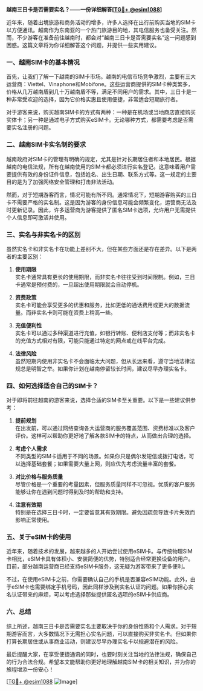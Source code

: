 **越南三日卡是否需要实名？——一份详细解答[[TG💪+ @esim1088](https://t.me/s/esim1088)]**

近年来，随着出境旅游和商务活动的增多，许多人选择在出行前购买当地的SIM卡以方便通讯。越南作为东南亚的一个热门旅游目的地，其电信服务也备受关注。然而，不少游客在准备前往越南时，都会对“越南三日卡是否需要实名”这一问题感到困惑。这篇文章将为你详细解答这个问题，并提供一些实用建议。

### 一、越南SIM卡的基本情况

首先，让我们了解一下越南的SIM卡市场。越南的电信市场竞争激烈，主要有三大运营商：Viettel、Vinaphone和Mobifone。这些运营商提供的SIM卡种类繁多，价格从几万越南盾到几十万越南盾不等，满足不同用户的需求。其中，三日卡是一种非常受欢迎的选择，因为它价格实惠且使用便捷，非常适合短期旅行者。

对于游客来说，购买越南SIM卡的方式有两种：一种是在机场或当地商店直接购买实体卡；另一种是通过电子方式购买eSIM卡。无论哪种方式，都需要考虑是否需要实名注册的问题。

### 二、越南SIM卡实名制的要求

越南政府对SIM卡的管理有明确的规定，尤其是针对长期居住者和本地居民。根据越南的电信法规，所有在越南使用的SIM卡都必须进行实名登记。这意味着用户需要提供有效的身份证件信息，包括姓名、出生日期、联系方式等。这一规定的主要目的是为了加强网络安全管理和打击非法活动。

然而，对于短期游客而言，情况可能有所不同。通常情况下，短期游客购买的三日卡不需要严格的实名制。这是因为游客的身份信息可能会频繁变化，运营商无法及时更新记录。因此，许多运营商为游客提供了匿名SIM卡选项，允许用户无需提供个人信息即可激活并使用。

### 三、实名与非实名卡的区别

虽然实名卡和非实名卡在功能上差别不大，但在某些方面还是存在差异。以下是两者的主要区别：

1. **使用期限**  
   实名卡通常具有更长的使用期限，而非实名卡往往受到时间限制。例如，三日卡通常是预付费的，一旦超出使用期限就会自动停机。

2. **资费政策**  
   实名卡可能会享受更多的优惠和服务，比如更低的通话费用或更大的数据流量。而非实名卡则可能在资费上稍高一些。

3. **充值便利性**  
   实名卡可以通过多种渠道进行充值，如银行转账、便利店支付等；而非实名卡的充值方式相对有限，可能只能通过特定的网点或在线平台完成。

4. **法律风险**  
   虽然短期内使用非实名卡不会面临太大问题，但从长远来看，遵守当地法律法规总是明智之举。如果你计划在越南停留较长时间，建议尽早办理实名卡。

### 四、如何选择适合自己的SIM卡？

对于即将前往越南的游客来说，选择合适的SIM卡至关重要。以下是一些建议供参考：

1. **提前规划**  
   在出发前，可以通过网络查询各大运营商的服务覆盖范围、资费标准以及客户评价。这样可以帮助你更好地了解各款SIM卡的特点，从而做出合理的选择。

2. **考虑个人需求**  
   不同类型的SIM卡适用于不同的场景。如果你只是偶尔发短信或拨打电话，可以选择基础套餐；如果需要大量上网，则应优先考虑流量丰富的套餐。

3. **对比价格与服务质量**  
   尽管价格是一个重要的考量因素，但服务质量同样不可忽视。优质的客户服务能够让你在遇到问题时得到及时的帮助和支持。

4. **注意有效期**  
   特别是在选择三日卡时，一定要留意其有效期限。避免因疏忽导致卡片失效而影响正常使用。

### 五、关于eSIM卡的使用

近年来，随着技术的发展，越来越多的人开始尝试使用eSIM卡。与传统物理SIM卡相比，eSIM卡具有体积小、安装简便的优势，特别适合经常更换设备的用户。目前，部分越南运营商已经支持eSIM卡服务，这无疑为游客带来了更多便利。

不过，在使用eSIM卡之前，你需要确认自己的手机是否兼容eSIM功能。此外，由于eSIM卡也需要绑定手机号码，因此同样涉及到实名认证的问题。如果你担心实名认证带来的麻烦，可以考虑选择那些提供匿名选项的eSIM卡供应商。

### 六、总结

综上所述，越南三日卡是否需要实名主要取决于你的身份性质和个人需求。对于短期游客而言，大多数情况下无需担心实名问题，可以直接购买非实名卡。但如果你打算长期居住或从事商业活动，则建议尽早办理实名卡以规避潜在的风险。

最后提醒大家，在享受便捷通讯的同时，也要时刻关注当地的法律法规，确保自己的行为合法合规。希望本文能帮助你更好地理解越南SIM卡的相关知识，并为你的旅程增添一份安心！

[[TG💪+ @esim1088](https://t.me/s/esim1088) ![Image](https://i.postimg.cc/4NQfJmqS/Snipaste-2025-05-13-00-14-12.png)]